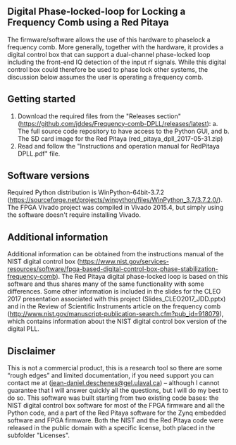 Digital Phase-locked-loop for Locking a Frequency Comb using a Red Pitaya
---------------------------

The firmware/software allows the use of this hardware to phaselock a frequency comb. More generally, together with the hardware, it provides a digital control box that can support a dual-channel phase-locked loop including the front-end IQ detection of the input rf signals. While this digital control box could therefore be used to phase lock other systems, the discussion below assumes the user is operating a frequency comb.



Getting started
---------------------------
1. Download the required files from the "Releases section" (https://github.com/jddes/Frequency-comb-DPLL/releases/latest):
	a. The full source code repository to have access to the Python GUI, and b. The SD card image for the Red Pitaya (red_pitaya_dpll_2017-05-31.zip)
2. Read and follow the "Instructions and operation manual for RedPitaya DPLL.pdf" file.

Software versions
---------------------------
Required Python distribution is WinPython-64bit-3.7.2 (https://sourceforge.net/projects/winpython/files/WinPython_3.7/3.7.2.0/).
The FPGA Vivado project was compiled in Vivado 2015.4, but simply using the software doesn't require installing Vivado.


Additional information
---------------------------
Additional information can be obtained from the instructions manual of the NIST digital control box (https://www.nist.gov/services-resources/software/fpga-based-digital-control-box-phase-stabilization-frequency-comb).  The Red Pitaya digital phase-locked loop is based on this software and thus shares many of the same functionality with some differences.
Some other information is included in the slides for the CLEO 2017 presentation associated with this project (Slides_CLEO2017_JDD.pptx) and in the Review of Scientific Instruments article on the frequency comb (http://www.nist.gov/manuscript-publication-search.cfm?pub_id=918079), which contains information about the NIST digital control box version of the digital PLL.


Disclaimer
---------------------------
This is not a commercial product, this is a research tool so there are some “rough edges” and limited documentation, if you need support you can contact me at (jean-daniel.deschenes@gel.ulaval.ca) – although I cannot guarantee that I will answer quickly all the questions, but I will do my best to do so.
This software was built starting from two existing code bases: the NIST digital control box software for most of the FPGA firmware and all the Python code, and a part of the Red Pitaya software for the Zynq embedded software and FPGA firmware.  Both the NIST and the Red Pitaya code were released in the public domain with a specific license, both placed in the subfolder "Licenses".

